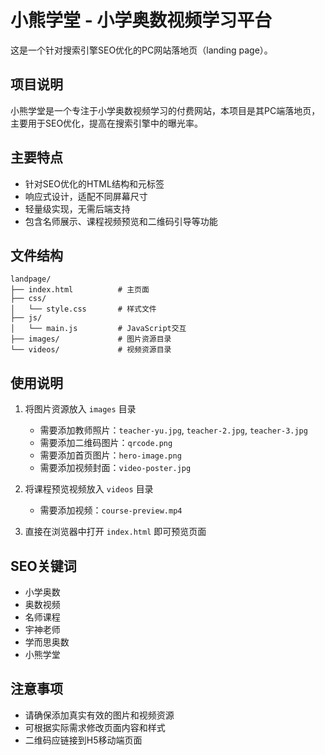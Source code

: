 # 小熊学堂 - 小学奥数视频学习平台

这是一个针对搜索引擎SEO优化的PC网站落地页（landing page）。

## 项目说明

小熊学堂是一个专注于小学奥数视频学习的付费网站，本项目是其PC端落地页，主要用于SEO优化，提高在搜索引擎中的曝光率。

## 主要特点

- 针对SEO优化的HTML结构和元标签
- 响应式设计，适配不同屏幕尺寸
- 轻量级实现，无需后端支持
- 包含名师展示、课程视频预览和二维码引导等功能

## 文件结构

```
landpage/
├── index.html          # 主页面
├── css/
│   └── style.css       # 样式文件
├── js/
│   └── main.js         # JavaScript交互
├── images/             # 图片资源目录
└── videos/             # 视频资源目录
```

## 使用说明

1. 将图片资源放入 `images` 目录
   - 需要添加教师照片：`teacher-yu.jpg`, `teacher-2.jpg`, `teacher-3.jpg`
   - 需要添加二维码图片：`qrcode.png`
   - 需要添加首页图片：`hero-image.png`
   - 需要添加视频封面：`video-poster.jpg`

2. 将课程预览视频放入 `videos` 目录
   - 需要添加视频：`course-preview.mp4`

3. 直接在浏览器中打开 `index.html` 即可预览页面

## SEO关键词

- 小学奥数
- 奥数视频
- 名师课程
- 宇神老师
- 学而思奥数
- 小熊学堂

## 注意事项

- 请确保添加真实有效的图片和视频资源
- 可根据实际需求修改页面内容和样式
- 二维码应链接到H5移动端页面
